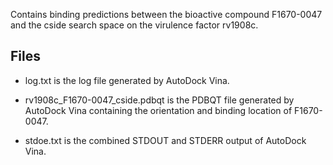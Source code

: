 Contains binding predictions between the bioactive compound F1670-0047 and the cside search space on the virulence factor rv1908c.

## Files

- log.txt is the log file generated by AutoDock Vina.

- rv1908c_F1670-0047_cside.pdbqt is the PDBQT file generated by AutoDock Vina containing the orientation and binding location of F1670-0047.

- stdoe.txt is the combined STDOUT and STDERR output of AutoDock Vina.

